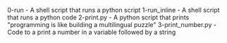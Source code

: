 0-run - A shell script that runs a python script
1-run_inline - A shell script that runs a python code
2-print.py - A python script that prints "programming is like building a multilingual puzzle"
3-print_number.py - Code to a print a number in a variable followed by a string

